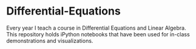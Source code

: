 # Differential-Equations
Every year I teach a course in Differential Equations and Linear Algebra. This repository holds iPython notebooks that have been used for in-class demonstrations and visualizations. 
